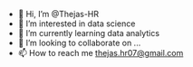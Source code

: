 - 👋 Hi, I’m @Thejas-HR
- 👀 I’m interested in data science
- 🌱 I’m currently learning data analytics
- 💞️ I’m looking to collaborate on ...
- 📫 How to reach me thejas.hr07@gmail.com

<!---
Thejas-HR/Thejas-HR is a ✨ special ✨ repository because its `README.md` (this file) appears on your GitHub profile.
You can click the Preview link to take a look at your changes.
--->
